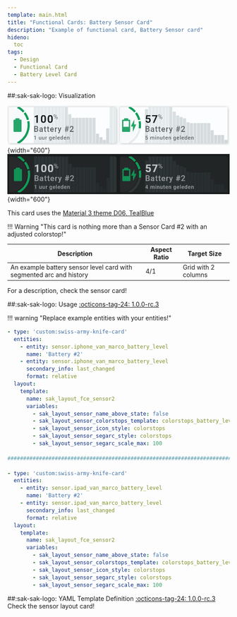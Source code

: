 ```yaml
---
template: main.html
title: "Functional Cards: Battery Sensor Card"
description: "Example of functional card, Battery Sensor card"
hideno:
  toc
tags:
  - Design
  - Functional Card
  - Battery Level Card
---
```

<!-- GT/GL -->
##:sak-sak-logo: Visualization

![Swiss Army Knife Functional Card Battery Sensor2 D06 Light]( ../assets/screenshots/sak-functional-card-12-battery-sensor2-theme-d06-light.png){width="600"}
<br>![Swiss Army Knife Functional Card Battery Sensor2 D06 Dark]( ../assets/screenshots/sak-functional-card-12-battery-sensor2-theme-d06-dark.png){width="600"}

This card uses the [Material 3 theme D06, TealBlue][ham3-d06-url]

!!! Warning "This card is nothing more than a Sensor Card \#2 with an adjusted colorstop!"

| Description| Aspect Ratio| Target Size |
|-|-|-|
| An example battery sensor level card with segmented arc and history| 4/1 | Grid with 2 columns |

For a description, check the sensor card!

##:sak-sak-logo: Usage
[:octicons-tag-24: 1.0.0-rc.3][github-releases]

!!! warning "Replace example entities with your entities!"

```yaml linenums="1"
- type: 'custom:swiss-army-knife-card'
  entities:
    - entity: sensor.iphone_van_marco_battery_level
      name: 'Battery #2'
    - entity: sensor.iphone_van_marco_battery_level
      secondary_info: last_changed
      format: relative
  layout:
    template:
      name: sak_layout_fce_sensor2
      variables:
        - sak_layout_sensor_name_above_state: false
        - sak_layout_sensor_colorstops_template: colorstops_battery_level
        - sak_layout_sensor_icon_style: colorstops
        - sak_layout_sensor_segarc_style: colorstops
        - sak_layout_sensor_segarc_scale_max: 100                

########################################################################

- type: 'custom:swiss-army-knife-card'
  entities:
    - entity: sensor.ipad_van_marco_battery_level
      name: 'Battery #2'
    - entity: sensor.ipad_van_marco_battery_level
      secondary_info: last_changed
      format: relative
  layout:
    template:
      name: sak_layout_fce_sensor2
      variables:
        - sak_layout_sensor_name_above_state: false
        - sak_layout_sensor_colorstops_template: colorstops_battery_level
        - sak_layout_sensor_icon_style: colorstops
        - sak_layout_sensor_segarc_style: colorstops
        - sak_layout_sensor_segarc_scale_max: 100                
```
##:sak-sak-logo: YAML Template Definition
[:octicons-tag-24: 1.0.0-rc.3][github-releases]
Check the sensor layout card!
<!-- Image references -->

<!--- Internal References... --->
[Swiss Army Knife Tutorial 02]: ../tutorials/10-step-tutorial-02-intro.md

<!--- External References... --->
[ham3-d06-url]: https://material3-themes-manual.amoebelabs.com/examples/material3-example-theme-d06-tealblue/
[github-releases]: https://github.com/amoebelabs/swiss-army-knife-card/releases/
